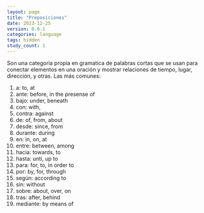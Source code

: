 ```yaml
---
layout: page
title: "Preposiciones"
date: 2023-12-25
version: 0.0.1
categories: language
tags: hidden
study_count: 1
---
```


Son una categoría propia en gramatica de palabras cortas que se usan para conectar elementos en una oración y mostrar
relaciones de tiempo, lugar, dirección, y otras. Las más comunes:

1. a: to, at
2. ante: before, in the presense of
3. bajo: under, beneath
4. con: with,
5. contra: against
6. de: of, from, about
7. desde: since, from
8. durante: during
9. en: in, on, at
10. entre: between, among
11. hacia: towards, to
12. hasta: unti, up to
13. para: for, to, in order to
14. por: by, for, through
15. según: according to
16. sin: without
17. sobre: about, over, on
18. tras: after, behind
19. mediante: by means of
